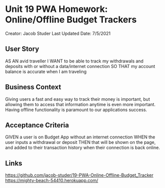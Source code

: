 # Unit 19 PWA Homework: Online/Offline Budget Trackers

Creator: Jacob Studer
Last Updated Date: 7/5/2021

## User Story
AS AN avid traveller
I WANT to be able to track my withdrawals and deposits with or without a data/internet connection
SO THAT my account balance is accurate when I am traveling

## Business Context

Giving users a fast and easy way to track their money is important, but allowing them to access that information anytime is even more important. Having offline functionality is paramount to our applications success.


## Acceptance Criteria
GIVEN a user is on Budget App without an internet connection
WHEN the user inputs a withdrawal or deposit
THEN that will be shown on the page, and added to their transaction history when their connection is back online.

## Links
https://github.com/jacob-studer/19-PWA-Online-Offline-Budget_Tracker
https://mighty-beach-54410.herokuapp.com/